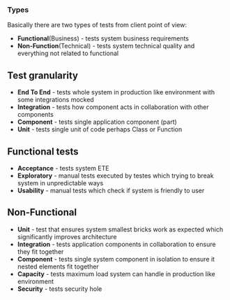 ### Types

Basically there are two types of tests from client point of view:

* **Functional**(Business) - tests system business requirements
* **Non-Function**(Technical) - tests system technical quality and everything not related to functional

## Test granularity

* **End To End** - tests whole system in production like environment with some integrations mocked 
* **Integration** - tests how component acts in collaboration with other components 
* **Component** - tests single application component (part) 
* **Unit** - tests single unit of code perhaps Class or Function

## Functional tests
* **Acceptance** - tests system ETE   
* **Exploratory** - manual tests executed by testes which trying to break system in unpredictable ways
* **Usability** - manual tests which check if system is friendly to user

## Non-Functional
* **Unit** - test that ensures system smallest bricks work as expected which significantly improves architecture
* **Integration** - tests application components in collaboration to ensure they fit together
* **Component** - tests single system component in isolation to ensure it nested elements fit together
* **Capacity** - tests maximum load system can handle in production like environment
* **Security** - tests security hole